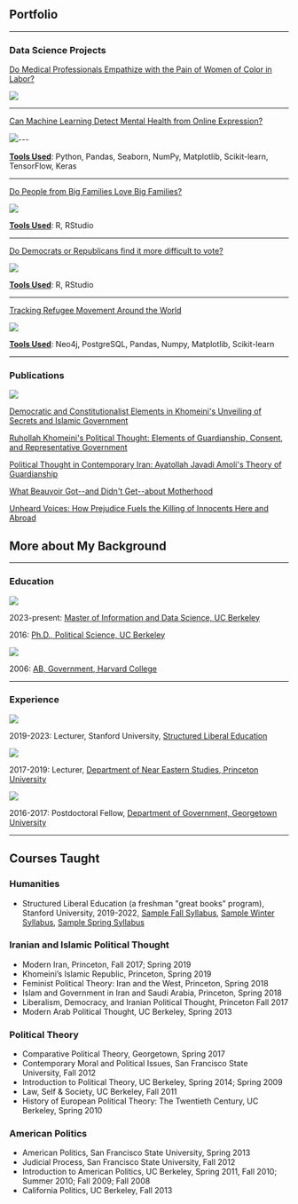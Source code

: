 ## Portfolio

---

### Data Science Projects 

[Do Medical Professionals Empathize with the Pain of Women of Color in Labor?](/woc_childbirth.md)

<img src="images/maternity_care_woc2.jpg?raw=true"/>

---
[Can Machine Learning Detect Mental Health from Online Expression?](/mental_health.md)

<img src="images/wordcloud.png?raw=true"/>---

<b><u>Tools Used</u></b>: Python, Pandas, Seaborn, NumPy, Matplotlib, Scikit-learn, TensorFlow, Keras

---
[Do People from Big Families Love Big Families?](/203_big_families.md)

<img src="images/brady_bunch_stairs2.jpg?raw=true"/>

<b><u>Tools Used</u></b>: R, RStudio

---
[Do Democrats or Republicans find it more difficult to vote?](/203_voting_difficulty_page.md)

<img src="images/voting-booths-with-no-people.jpg?raw=true"/>

<b><u>Tools Used</u></b>: R, RStudio

---
[Tracking Refugee Movement Around the World](/refugees.md)

<img src="images/neo4j_graph_refugees.png?raw=true"/>

<b><u>Tools Used</u></b>: Neo4j, PostgreSQL, Pandas, Numpy, Matplotlib, Scikit-learn


---

### Publications

   <img src="images/Plato_Aristotle.jpg?raw=true"/>

[Democratic and Constitutionalist Elements in Khomeini's Unveiling of Secrets and Islamic Government](/pdf/journal_of_political_ideologies_nura.pdf)
  
[Ruhollah Khomeini's Political Thought: Elements of Guardianship, Consent, and Representative Government](/pdf/journal_of_shia_islamic_studies_nura.pdf)

[Political Thought in Contemporary Iran: Ayatollah Javadi Amoli's Theory of Guardianship](/pdf/afro_middle_east_centre_proceedings.pdf)

[What Beauvoir Got--and Didn't Get--about Motherhood](https://philosophynow.org/issues/168/What_Simone_de_Beauvoir_Got_-_And_Didnt_Get_-_About_Motherhood)

[Unheard Voices: How Prejudice Fuels the Killing of Innocents Here and Abroad](https://www.commondreams.org/opinion/anti-muslim-prejudice-burlington-shooting)

## More about My Background

---

### Education

<img src="images/UC_Berkeley_logo.png?raw=true"/>

2023-present: [Master of Information and Data Science, UC Berkeley](https://www.ischool.berkeley.edu/programs/mids)

2016: [Ph.D., Political Science, UC Berkeley](https://polisci.berkeley.edu/)

<img src="images/Harvard_logo.png?raw=true"/>

2006: [AB, Government, Harvard College](https://www.gov.harvard.edu/)

---

### Experience

<img src="images/stanford_logo.jpg?raw=true"/>

2019-2023: Lecturer, Stanford University, [Structured Liberal Education](https://sis.stanford.edu/structured-liberal-education-sle)

<img src="images/princeton_logo.png?raw=true"/>

2017-2019: Lecturer, [Department of Near Eastern Studies, Princeton University](https://nes.princeton.edu/)

<img src="images/georgetown_logo.png?raw=true"/>

2016-2017: Postdoctoral Fellow, [Department of Government, Georgetown University](https://government.georgetown.edu/)

---

## Courses Taught

### Humanities
- Structured Liberal Education (a freshman "great books" program), Stanford University, 2019-2022, [Sample Fall Syllabus](http://slesyllabus.pbworks.com/w/page/147418581/Fall%202122%20Syllabus%20Archived), [Sample Winter Syllabus](http://slesyllabus.pbworks.com/w/page/148628034/Winter%20Syllabus%202122%20archived), [Sample Spring Syllabus](http://slesyllabus.pbworks.com/w/page/146199789/SLE%20syllabus%20Spring%202021%20archived)  

### Iranian and Islamic Political Thought
- Modern Iran, Princeton, Fall 2017; Spring 2019 
- Khomeini’s Islamic Republic, Princeton, Spring 2019 
- Feminist Political Theory: Iran and the West, Princeton, Spring 2018 
- Islam and Government in Iran and Saudi Arabia, Princeton, Spring 2018 
- Liberalism, Democracy, and Iranian Political Thought, Princeton Fall 2017  
- Modern Arab Political Thought, UC Berkeley, Spring 2013 

### Political Theory
- Comparative Political Theory, Georgetown, Spring 2017 
- Contemporary Moral and Political Issues, San Francisco State University, Fall 2012 
- Introduction to Political Theory, UC Berkeley, Spring 2014; Spring 2009
- Law, Self & Society, UC Berkeley, Fall 2011 
- History of European Political Theory: The Twentieth Century, UC Berkeley, Spring 2010 

### American Politics
- American Politics, San Francisco State University, Spring 2013 
- Judicial Process, San Francisco State University, Fall 2012 
- Introduction to American Politics, UC Berkeley, Spring 2011, Fall 2010; Summer 2010; Fall 2009; Fall 2008 
- California Politics, UC Berkeley, Fall 2013 










